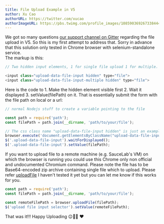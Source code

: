 ```yaml
---
title: File Upload Example in V5
author: Xu Cao
authorURL: https://twitter.com/xucao
authorImageURL: https://pbs.twimg.com/profile_images/1085903692673384448/McZrlD3Q_400x400.jpg
---
```


We got so many questions [our support channel on Gitter](https://gitter.im/webdriverio/webdriverio) regarding the file upload in V5. So this is my first attempt to 
address that. Sorry in advance that this solution only tested in Chrome browser with selenium-standalone service.
<br>
The markup is this:

```js
// Two hidden input elements, 1 for single file upload 1 for multiple.

<input class="upload-data-file-input hidden" type="file">
<input class="upload-data-file-input-multiple hidden" type="file">

```
Here is the code to 1. Make the hidden element visible first 2. Wait it displayed 3. setValue(filePath) on it.
That is essentially submit the form with the file path on local or a url:

```js
// normal Nodejs stuff to create a variable pointing to the file

const path = require('path');
const filePath = path.join(__dirname, 'path/to/your/file');

// The css class name "upload-data-file-input hidden" is just an example and you can replace with your app.
browser.execute('document.getElementsByClassName("upload-data-file-input hidden")[0].style.display = "block"');
$('.upload-data-file-input').waitForDisplayed();
$('.upload-data-file-input').setValue(filePath);

```
If you want to upload file to a remote machine (e.g. SauceLab's VM) on which the browser is running you could use this Chrome only non official and undocumented Chromium command. Please note the file has to be Base64-encoded zip archive containing single file which to upload. Please refer [uploadFile](https://webdriver.io/docs/api/chromium.html#uploadfile)
I haven't tested it yet but you can let me know if this works for you.
```js
const path = require('path');
const filePath = path.join(__dirname, 'path/to/your/file');

const remoteFilePath = browser.uploadFile(filePath);
$('upload file input selector').setValue(remoteFilePath);

```
That was it!!! Happy Uploading 😉🙌🏻 ❤️

<script async src="https://platform.twitter.com/widgets.js" charset="utf-8"></script>
